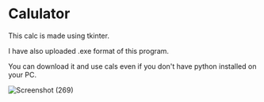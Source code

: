 # Calulator

This calc is made using tkinter. 

I have also uploaded .exe format of this program. 

You can download it and use cals even if you don't have python installed on your PC.

![Screenshot (269)](https://user-images.githubusercontent.com/70268807/91652570-41605080-eab6-11ea-9d7b-267d52707aee.png)
